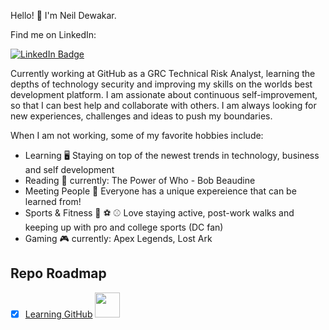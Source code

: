 
Hello! 👋 I'm Neil Dewakar. 

Find me on LinkedIn: <div id="badges"> <a href="https://www.linkedin.com/in/neil-dewakar-785233113/">
    <img src="https://img.shields.io/badge/LinkedIn-blue?style=for-the-badge&logo=linkedin&logoColor=red" alt="LinkedIn Badge"/>
  </a>
</div>

Currently working at GitHub as a GRC Technical Risk Analyst, learning the depths of technology security and improving my skills on the worlds best development platform. I am assionate about continuous self-improvement, so that I can best help and collaborate with others. I am always looking for new experiences, challenges and ideas to push my boundaries. 


When I am not working, some of my favorite hobbies include:
- Learning 🖥️ Staying on top of the newest trends in technology, business and self development
- Reading 📖 currently: The Power of Who - Bob Beaudine
- Meeting People 🤝 Everyone has a unique expereience that can be learned from!
- Sports & Fitness 🏈 ⚽ ⚾ Love staying active, post-work walks and keeping up with pro and college sports (DC fan)
- Gaming 🎮 currently: Apex Legends, Lost Ark



## Repo Roadmap

- [x] [Learning GitHub](https://github.com/ndewakar/Learning-GH) <img src="https://media.giphy.com/media/du3J3cXyzhj75IOgvA/giphy.gif" width="40" height="40"/> 

